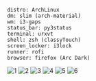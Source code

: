 ```
distro: ArchLinux
dm: slim (arch-material)
wm: i3-gaps
status_bar: py3status
terminal: urxvt
shell: zsh (classyTouch)
screen_locker: i3lock
runner: rofi
browser: firefox (Arc Dark)
```

![1](https://raw.githubusercontent.com/eduard-romanyuk/i3wm_dotfiles/master/thumbnails/slim.png)
![2](https://raw.githubusercontent.com/eduard-romanyuk/i3wm_dotfiles/master/thumbnails/term.png)
![3](https://raw.githubusercontent.com/eduard-romanyuk/i3wm_dotfiles/master/thumbnails/browser.png)
![4](https://raw.githubusercontent.com/eduard-romanyuk/i3wm_dotfiles/master/thumbnails/i3lock.png)
![5](https://raw.githubusercontent.com/eduard-romanyuk/i3wm_dotfiles/master/thumbnails/rofi.png)
![6](https://raw.githubusercontent.com/eduard-romanyuk/i3wm_dotfiles/master/.config/i3/wall.png)
